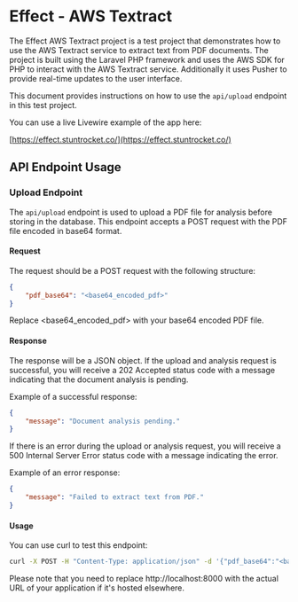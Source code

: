 # Effect - AWS Textract

The Effect AWS Textract project is a test project that demonstrates how to use the AWS Textract service to extract text from PDF documents. The project is built using the Laravel PHP framework and uses the AWS SDK for PHP to interact with the AWS Textract service. Additionally it uses Pusher to provide real-time updates to the user interface.

This document provides instructions on how to use the `api/upload` endpoint in this test project.

You can use a live Livewire example of the app here:

[https://effect.stuntrocket.co/](https://effect.stuntrocket.co/)


## API Endpoint Usage

### Upload Endpoint

The `api/upload` endpoint is used to upload a PDF file for analysis before storing in the database. This endpoint accepts a POST request with the PDF file encoded in base64 format.

#### Request

The request should be a POST request with the following structure:

```json
{
    "pdf_base64": "<base64_encoded_pdf>"
}
```

Replace <base64_encoded_pdf> with your base64 encoded PDF file.

#### Response

The response will be a JSON object. If the upload and analysis request is successful, you will receive a 202 Accepted status code with a message indicating that the document analysis is pending.  

Example of a successful response:

```json
{
    "message": "Document analysis pending."
}
```

If there is an error during the upload or analysis request, you will receive a 500 Internal Server Error status code with a message indicating the error.  

Example of an error response:

```json
{
    "message": "Failed to extract text from PDF."
}
```

#### Usage

You can use curl to test this endpoint:

```bash
curl -X POST -H "Content-Type: application/json" -d '{"pdf_base64":"<base64_encoded_pdf>"}' http://localhost:8000/api/upload
```

Please note that you need to replace http://localhost:8000 with the actual URL of your application if it's hosted elsewhere.

